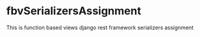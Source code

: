 # fbvSerializersAssignment
This is function based views django rest framework serializers assignment
